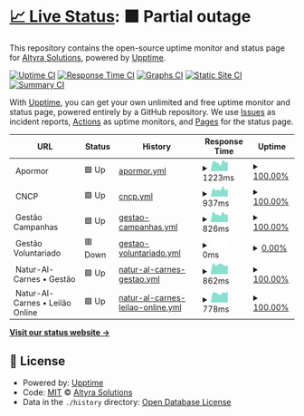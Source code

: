 # [📈 Live Status](https://Altyrasolutionslda.github.io/Uptime-Monitor): <!--live status--> **🟧 Partial outage**

This repository contains the open-source uptime monitor and status page for [Altyra Solutions](https://altyra.com), powered by [Upptime](https://github.com/upptime/upptime).

[![Uptime CI](https://github.com/Altyrasolutionslda/Uptime-Monitor/workflows/Uptime%20CI/badge.svg)](https://github.com/Altyrasolutionslda/Uptime-Monitor/actions?query=workflow%3A%22Uptime+CI%22)
[![Response Time CI](https://github.com/Altyrasolutionslda/Uptime-Monitor/workflows/Response%20Time%20CI/badge.svg)](https://github.com/Altyrasolutionslda/Uptime-Monitor/actions?query=workflow%3A%22Response+Time+CI%22)
[![Graphs CI](https://github.com/Altyrasolutionslda/Uptime-Monitor/workflows/Graphs%20CI/badge.svg)](https://github.com/Altyrasolutionslda/Uptime-Monitor/actions?query=workflow%3A%22Graphs+CI%22)
[![Static Site CI](https://github.com/Altyrasolutionslda/Uptime-Monitor/workflows/Static%20Site%20CI/badge.svg)](https://github.com/Altyrasolutionslda/Uptime-Monitor/actions?query=workflow%3A%22Static+Site+CI%22)
[![Summary CI](https://github.com/Altyrasolutionslda/Uptime-Monitor/workflows/Summary%20CI/badge.svg)](https://github.com/Altyrasolutionslda/Uptime-Monitor/actions?query=workflow%3A%22Summary+CI%22)

With [Upptime](https://upptime.js.org), you can get your own unlimited and free uptime monitor and status page, powered entirely by a GitHub repository. We use [Issues](https://github.com/Altyrasolutionslda/Uptime-Monitor/issues) as incident reports, [Actions](https://github.com/Altyrasolutionslda/Uptime-Monitor/actions) as uptime monitors, and [Pages](https://Altyrasolutionslda.github.io/Uptime-Monitor) for the status page.

<!--start: status pages-->
<!-- This summary is generated by Upptime (https://github.com/upptime/upptime) -->
<!-- Do not edit this manually, your changes will be overwritten -->
<!-- prettier-ignore -->
| URL | Status | History | Response Time | Uptime |
| --- | ------ | ------- | ------------- | ------ |
| <img alt="" src="https://raw.githubusercontent.com/Altyrasolutionslda/Uptime-Monitor/master/assets/iconAPORMOR.ico" height="13"> Apormor | 🟩 Up | [apormor.yml](https://github.com/Altyrasolutionslda/Uptime-Monitor/commits/HEAD/history/apormor.yml) | <details><summary><img alt="Response time graph" src="./graphs/apormor/response-time-week.png" height="20"> 1223ms</summary><br><a href="https://Altyrasolutionslda.github.io/Uptime-Monitor/history/apormor"><img alt="Response time 1177" src="https://img.shields.io/endpoint?url=https%3A%2F%2Fraw.githubusercontent.com%2FAltyrasolutionslda%2FUptime-Monitor%2FHEAD%2Fapi%2Fapormor%2Fresponse-time.json"></a><br><a href="https://Altyrasolutionslda.github.io/Uptime-Monitor/history/apormor"><img alt="24-hour response time 1435" src="https://img.shields.io/endpoint?url=https%3A%2F%2Fraw.githubusercontent.com%2FAltyrasolutionslda%2FUptime-Monitor%2FHEAD%2Fapi%2Fapormor%2Fresponse-time-day.json"></a><br><a href="https://Altyrasolutionslda.github.io/Uptime-Monitor/history/apormor"><img alt="7-day response time 1223" src="https://img.shields.io/endpoint?url=https%3A%2F%2Fraw.githubusercontent.com%2FAltyrasolutionslda%2FUptime-Monitor%2FHEAD%2Fapi%2Fapormor%2Fresponse-time-week.json"></a><br><a href="https://Altyrasolutionslda.github.io/Uptime-Monitor/history/apormor"><img alt="30-day response time 1214" src="https://img.shields.io/endpoint?url=https%3A%2F%2Fraw.githubusercontent.com%2FAltyrasolutionslda%2FUptime-Monitor%2FHEAD%2Fapi%2Fapormor%2Fresponse-time-month.json"></a><br><a href="https://Altyrasolutionslda.github.io/Uptime-Monitor/history/apormor"><img alt="1-year response time 1198" src="https://img.shields.io/endpoint?url=https%3A%2F%2Fraw.githubusercontent.com%2FAltyrasolutionslda%2FUptime-Monitor%2FHEAD%2Fapi%2Fapormor%2Fresponse-time-year.json"></a></details> | <details><summary><a href="https://Altyrasolutionslda.github.io/Uptime-Monitor/history/apormor">100.00%</a></summary><a href="https://Altyrasolutionslda.github.io/Uptime-Monitor/history/apormor"><img alt="All-time uptime 99.88%" src="https://img.shields.io/endpoint?url=https%3A%2F%2Fraw.githubusercontent.com%2FAltyrasolutionslda%2FUptime-Monitor%2FHEAD%2Fapi%2Fapormor%2Fuptime.json"></a><br><a href="https://Altyrasolutionslda.github.io/Uptime-Monitor/history/apormor"><img alt="24-hour uptime 100.00%" src="https://img.shields.io/endpoint?url=https%3A%2F%2Fraw.githubusercontent.com%2FAltyrasolutionslda%2FUptime-Monitor%2FHEAD%2Fapi%2Fapormor%2Fuptime-day.json"></a><br><a href="https://Altyrasolutionslda.github.io/Uptime-Monitor/history/apormor"><img alt="7-day uptime 100.00%" src="https://img.shields.io/endpoint?url=https%3A%2F%2Fraw.githubusercontent.com%2FAltyrasolutionslda%2FUptime-Monitor%2FHEAD%2Fapi%2Fapormor%2Fuptime-week.json"></a><br><a href="https://Altyrasolutionslda.github.io/Uptime-Monitor/history/apormor"><img alt="30-day uptime 100.00%" src="https://img.shields.io/endpoint?url=https%3A%2F%2Fraw.githubusercontent.com%2FAltyrasolutionslda%2FUptime-Monitor%2FHEAD%2Fapi%2Fapormor%2Fuptime-month.json"></a><br><a href="https://Altyrasolutionslda.github.io/Uptime-Monitor/history/apormor"><img alt="1-year uptime 99.60%" src="https://img.shields.io/endpoint?url=https%3A%2F%2Fraw.githubusercontent.com%2FAltyrasolutionslda%2FUptime-Monitor%2FHEAD%2Fapi%2Fapormor%2Fuptime-year.json"></a></details>
| <img alt="" src="https://raw.githubusercontent.com/Altyrasolutionslda/Uptime-Monitor/master/assets/iconCNCP.ico" height="13"> CNCP | 🟩 Up | [cncp.yml](https://github.com/Altyrasolutionslda/Uptime-Monitor/commits/HEAD/history/cncp.yml) | <details><summary><img alt="Response time graph" src="./graphs/cncp/response-time-week.png" height="20"> 937ms</summary><br><a href="https://Altyrasolutionslda.github.io/Uptime-Monitor/history/cncp"><img alt="Response time 997" src="https://img.shields.io/endpoint?url=https%3A%2F%2Fraw.githubusercontent.com%2FAltyrasolutionslda%2FUptime-Monitor%2FHEAD%2Fapi%2Fcncp%2Fresponse-time.json"></a><br><a href="https://Altyrasolutionslda.github.io/Uptime-Monitor/history/cncp"><img alt="24-hour response time 1243" src="https://img.shields.io/endpoint?url=https%3A%2F%2Fraw.githubusercontent.com%2FAltyrasolutionslda%2FUptime-Monitor%2FHEAD%2Fapi%2Fcncp%2Fresponse-time-day.json"></a><br><a href="https://Altyrasolutionslda.github.io/Uptime-Monitor/history/cncp"><img alt="7-day response time 937" src="https://img.shields.io/endpoint?url=https%3A%2F%2Fraw.githubusercontent.com%2FAltyrasolutionslda%2FUptime-Monitor%2FHEAD%2Fapi%2Fcncp%2Fresponse-time-week.json"></a><br><a href="https://Altyrasolutionslda.github.io/Uptime-Monitor/history/cncp"><img alt="30-day response time 1096" src="https://img.shields.io/endpoint?url=https%3A%2F%2Fraw.githubusercontent.com%2FAltyrasolutionslda%2FUptime-Monitor%2FHEAD%2Fapi%2Fcncp%2Fresponse-time-month.json"></a><br><a href="https://Altyrasolutionslda.github.io/Uptime-Monitor/history/cncp"><img alt="1-year response time 1041" src="https://img.shields.io/endpoint?url=https%3A%2F%2Fraw.githubusercontent.com%2FAltyrasolutionslda%2FUptime-Monitor%2FHEAD%2Fapi%2Fcncp%2Fresponse-time-year.json"></a></details> | <details><summary><a href="https://Altyrasolutionslda.github.io/Uptime-Monitor/history/cncp">100.00%</a></summary><a href="https://Altyrasolutionslda.github.io/Uptime-Monitor/history/cncp"><img alt="All-time uptime 79.69%" src="https://img.shields.io/endpoint?url=https%3A%2F%2Fraw.githubusercontent.com%2FAltyrasolutionslda%2FUptime-Monitor%2FHEAD%2Fapi%2Fcncp%2Fuptime.json"></a><br><a href="https://Altyrasolutionslda.github.io/Uptime-Monitor/history/cncp"><img alt="24-hour uptime 100.00%" src="https://img.shields.io/endpoint?url=https%3A%2F%2Fraw.githubusercontent.com%2FAltyrasolutionslda%2FUptime-Monitor%2FHEAD%2Fapi%2Fcncp%2Fuptime-day.json"></a><br><a href="https://Altyrasolutionslda.github.io/Uptime-Monitor/history/cncp"><img alt="7-day uptime 100.00%" src="https://img.shields.io/endpoint?url=https%3A%2F%2Fraw.githubusercontent.com%2FAltyrasolutionslda%2FUptime-Monitor%2FHEAD%2Fapi%2Fcncp%2Fuptime-week.json"></a><br><a href="https://Altyrasolutionslda.github.io/Uptime-Monitor/history/cncp"><img alt="30-day uptime 100.00%" src="https://img.shields.io/endpoint?url=https%3A%2F%2Fraw.githubusercontent.com%2FAltyrasolutionslda%2FUptime-Monitor%2FHEAD%2Fapi%2Fcncp%2Fuptime-month.json"></a><br><a href="https://Altyrasolutionslda.github.io/Uptime-Monitor/history/cncp"><img alt="1-year uptime 99.90%" src="https://img.shields.io/endpoint?url=https%3A%2F%2Fraw.githubusercontent.com%2FAltyrasolutionslda%2FUptime-Monitor%2FHEAD%2Fapi%2Fcncp%2Fuptime-year.json"></a></details>
| <img alt="" src="https://raw.githubusercontent.com/Altyrasolutionslda/Uptime-Monitor/master/assets/iconFNAC.ico" height="13"> Gestão Campanhas | 🟩 Up | [gestao-campanhas.yml](https://github.com/Altyrasolutionslda/Uptime-Monitor/commits/HEAD/history/gestao-campanhas.yml) | <details><summary><img alt="Response time graph" src="./graphs/gestao-campanhas/response-time-week.png" height="20"> 826ms</summary><br><a href="https://Altyrasolutionslda.github.io/Uptime-Monitor/history/gestao-campanhas"><img alt="Response time 1053" src="https://img.shields.io/endpoint?url=https%3A%2F%2Fraw.githubusercontent.com%2FAltyrasolutionslda%2FUptime-Monitor%2FHEAD%2Fapi%2Fgestao-campanhas%2Fresponse-time.json"></a><br><a href="https://Altyrasolutionslda.github.io/Uptime-Monitor/history/gestao-campanhas"><img alt="24-hour response time 1008" src="https://img.shields.io/endpoint?url=https%3A%2F%2Fraw.githubusercontent.com%2FAltyrasolutionslda%2FUptime-Monitor%2FHEAD%2Fapi%2Fgestao-campanhas%2Fresponse-time-day.json"></a><br><a href="https://Altyrasolutionslda.github.io/Uptime-Monitor/history/gestao-campanhas"><img alt="7-day response time 826" src="https://img.shields.io/endpoint?url=https%3A%2F%2Fraw.githubusercontent.com%2FAltyrasolutionslda%2FUptime-Monitor%2FHEAD%2Fapi%2Fgestao-campanhas%2Fresponse-time-week.json"></a><br><a href="https://Altyrasolutionslda.github.io/Uptime-Monitor/history/gestao-campanhas"><img alt="30-day response time 935" src="https://img.shields.io/endpoint?url=https%3A%2F%2Fraw.githubusercontent.com%2FAltyrasolutionslda%2FUptime-Monitor%2FHEAD%2Fapi%2Fgestao-campanhas%2Fresponse-time-month.json"></a><br><a href="https://Altyrasolutionslda.github.io/Uptime-Monitor/history/gestao-campanhas"><img alt="1-year response time 1070" src="https://img.shields.io/endpoint?url=https%3A%2F%2Fraw.githubusercontent.com%2FAltyrasolutionslda%2FUptime-Monitor%2FHEAD%2Fapi%2Fgestao-campanhas%2Fresponse-time-year.json"></a></details> | <details><summary><a href="https://Altyrasolutionslda.github.io/Uptime-Monitor/history/gestao-campanhas">100.00%</a></summary><a href="https://Altyrasolutionslda.github.io/Uptime-Monitor/history/gestao-campanhas"><img alt="All-time uptime 93.19%" src="https://img.shields.io/endpoint?url=https%3A%2F%2Fraw.githubusercontent.com%2FAltyrasolutionslda%2FUptime-Monitor%2FHEAD%2Fapi%2Fgestao-campanhas%2Fuptime.json"></a><br><a href="https://Altyrasolutionslda.github.io/Uptime-Monitor/history/gestao-campanhas"><img alt="24-hour uptime 100.00%" src="https://img.shields.io/endpoint?url=https%3A%2F%2Fraw.githubusercontent.com%2FAltyrasolutionslda%2FUptime-Monitor%2FHEAD%2Fapi%2Fgestao-campanhas%2Fuptime-day.json"></a><br><a href="https://Altyrasolutionslda.github.io/Uptime-Monitor/history/gestao-campanhas"><img alt="7-day uptime 100.00%" src="https://img.shields.io/endpoint?url=https%3A%2F%2Fraw.githubusercontent.com%2FAltyrasolutionslda%2FUptime-Monitor%2FHEAD%2Fapi%2Fgestao-campanhas%2Fuptime-week.json"></a><br><a href="https://Altyrasolutionslda.github.io/Uptime-Monitor/history/gestao-campanhas"><img alt="30-day uptime 100.00%" src="https://img.shields.io/endpoint?url=https%3A%2F%2Fraw.githubusercontent.com%2FAltyrasolutionslda%2FUptime-Monitor%2FHEAD%2Fapi%2Fgestao-campanhas%2Fuptime-month.json"></a><br><a href="https://Altyrasolutionslda.github.io/Uptime-Monitor/history/gestao-campanhas"><img alt="1-year uptime 79.42%" src="https://img.shields.io/endpoint?url=https%3A%2F%2Fraw.githubusercontent.com%2FAltyrasolutionslda%2FUptime-Monitor%2FHEAD%2Fapi%2Fgestao-campanhas%2Fuptime-year.json"></a></details>
| <img alt="" src="https://raw.githubusercontent.com/Altyrasolutionslda/Uptime-Monitor/master/assets/iconGV.ico" height="13"> Gestão Voluntariado | 🟥 Down | [gestao-voluntariado.yml](https://github.com/Altyrasolutionslda/Uptime-Monitor/commits/HEAD/history/gestao-voluntariado.yml) | <details><summary><img alt="Response time graph" src="./graphs/gestao-voluntariado/response-time-week.png" height="20"> 0ms</summary><br><a href="https://Altyrasolutionslda.github.io/Uptime-Monitor/history/gestao-voluntariado"><img alt="Response time 0" src="https://img.shields.io/endpoint?url=https%3A%2F%2Fraw.githubusercontent.com%2FAltyrasolutionslda%2FUptime-Monitor%2FHEAD%2Fapi%2Fgestao-voluntariado%2Fresponse-time.json"></a><br><a href="https://Altyrasolutionslda.github.io/Uptime-Monitor/history/gestao-voluntariado"><img alt="24-hour response time 0" src="https://img.shields.io/endpoint?url=https%3A%2F%2Fraw.githubusercontent.com%2FAltyrasolutionslda%2FUptime-Monitor%2FHEAD%2Fapi%2Fgestao-voluntariado%2Fresponse-time-day.json"></a><br><a href="https://Altyrasolutionslda.github.io/Uptime-Monitor/history/gestao-voluntariado"><img alt="7-day response time 0" src="https://img.shields.io/endpoint?url=https%3A%2F%2Fraw.githubusercontent.com%2FAltyrasolutionslda%2FUptime-Monitor%2FHEAD%2Fapi%2Fgestao-voluntariado%2Fresponse-time-week.json"></a><br><a href="https://Altyrasolutionslda.github.io/Uptime-Monitor/history/gestao-voluntariado"><img alt="30-day response time 0" src="https://img.shields.io/endpoint?url=https%3A%2F%2Fraw.githubusercontent.com%2FAltyrasolutionslda%2FUptime-Monitor%2FHEAD%2Fapi%2Fgestao-voluntariado%2Fresponse-time-month.json"></a><br><a href="https://Altyrasolutionslda.github.io/Uptime-Monitor/history/gestao-voluntariado"><img alt="1-year response time 0" src="https://img.shields.io/endpoint?url=https%3A%2F%2Fraw.githubusercontent.com%2FAltyrasolutionslda%2FUptime-Monitor%2FHEAD%2Fapi%2Fgestao-voluntariado%2Fresponse-time-year.json"></a></details> | <details><summary><a href="https://Altyrasolutionslda.github.io/Uptime-Monitor/history/gestao-voluntariado">0.00%</a></summary><a href="https://Altyrasolutionslda.github.io/Uptime-Monitor/history/gestao-voluntariado"><img alt="All-time uptime 57.28%" src="https://img.shields.io/endpoint?url=https%3A%2F%2Fraw.githubusercontent.com%2FAltyrasolutionslda%2FUptime-Monitor%2FHEAD%2Fapi%2Fgestao-voluntariado%2Fuptime.json"></a><br><a href="https://Altyrasolutionslda.github.io/Uptime-Monitor/history/gestao-voluntariado"><img alt="24-hour uptime 0.00%" src="https://img.shields.io/endpoint?url=https%3A%2F%2Fraw.githubusercontent.com%2FAltyrasolutionslda%2FUptime-Monitor%2FHEAD%2Fapi%2Fgestao-voluntariado%2Fuptime-day.json"></a><br><a href="https://Altyrasolutionslda.github.io/Uptime-Monitor/history/gestao-voluntariado"><img alt="7-day uptime 0.00%" src="https://img.shields.io/endpoint?url=https%3A%2F%2Fraw.githubusercontent.com%2FAltyrasolutionslda%2FUptime-Monitor%2FHEAD%2Fapi%2Fgestao-voluntariado%2Fuptime-week.json"></a><br><a href="https://Altyrasolutionslda.github.io/Uptime-Monitor/history/gestao-voluntariado"><img alt="30-day uptime 0.00%" src="https://img.shields.io/endpoint?url=https%3A%2F%2Fraw.githubusercontent.com%2FAltyrasolutionslda%2FUptime-Monitor%2FHEAD%2Fapi%2Fgestao-voluntariado%2Fuptime-month.json"></a><br><a href="https://Altyrasolutionslda.github.io/Uptime-Monitor/history/gestao-voluntariado"><img alt="1-year uptime 0.00%" src="https://img.shields.io/endpoint?url=https%3A%2F%2Fraw.githubusercontent.com%2FAltyrasolutionslda%2FUptime-Monitor%2FHEAD%2Fapi%2Fgestao-voluntariado%2Fuptime-year.json"></a></details>
| <img alt="" src="https://raw.githubusercontent.com/Altyrasolutionslda/Uptime-Monitor/master/assets/iconNC.ico" height="13"> Natur-Al-Carnes • Gestão | 🟩 Up | [natur-al-carnes-gestao.yml](https://github.com/Altyrasolutionslda/Uptime-Monitor/commits/HEAD/history/natur-al-carnes-gestao.yml) | <details><summary><img alt="Response time graph" src="./graphs/natur-al-carnes-gestao/response-time-week.png" height="20"> 862ms</summary><br><a href="https://Altyrasolutionslda.github.io/Uptime-Monitor/history/natur-al-carnes-gestao"><img alt="Response time 886" src="https://img.shields.io/endpoint?url=https%3A%2F%2Fraw.githubusercontent.com%2FAltyrasolutionslda%2FUptime-Monitor%2FHEAD%2Fapi%2Fnatur-al-carnes-gestao%2Fresponse-time.json"></a><br><a href="https://Altyrasolutionslda.github.io/Uptime-Monitor/history/natur-al-carnes-gestao"><img alt="24-hour response time 1182" src="https://img.shields.io/endpoint?url=https%3A%2F%2Fraw.githubusercontent.com%2FAltyrasolutionslda%2FUptime-Monitor%2FHEAD%2Fapi%2Fnatur-al-carnes-gestao%2Fresponse-time-day.json"></a><br><a href="https://Altyrasolutionslda.github.io/Uptime-Monitor/history/natur-al-carnes-gestao"><img alt="7-day response time 862" src="https://img.shields.io/endpoint?url=https%3A%2F%2Fraw.githubusercontent.com%2FAltyrasolutionslda%2FUptime-Monitor%2FHEAD%2Fapi%2Fnatur-al-carnes-gestao%2Fresponse-time-week.json"></a><br><a href="https://Altyrasolutionslda.github.io/Uptime-Monitor/history/natur-al-carnes-gestao"><img alt="30-day response time 923" src="https://img.shields.io/endpoint?url=https%3A%2F%2Fraw.githubusercontent.com%2FAltyrasolutionslda%2FUptime-Monitor%2FHEAD%2Fapi%2Fnatur-al-carnes-gestao%2Fresponse-time-month.json"></a><br><a href="https://Altyrasolutionslda.github.io/Uptime-Monitor/history/natur-al-carnes-gestao"><img alt="1-year response time 925" src="https://img.shields.io/endpoint?url=https%3A%2F%2Fraw.githubusercontent.com%2FAltyrasolutionslda%2FUptime-Monitor%2FHEAD%2Fapi%2Fnatur-al-carnes-gestao%2Fresponse-time-year.json"></a></details> | <details><summary><a href="https://Altyrasolutionslda.github.io/Uptime-Monitor/history/natur-al-carnes-gestao">100.00%</a></summary><a href="https://Altyrasolutionslda.github.io/Uptime-Monitor/history/natur-al-carnes-gestao"><img alt="All-time uptime 99.79%" src="https://img.shields.io/endpoint?url=https%3A%2F%2Fraw.githubusercontent.com%2FAltyrasolutionslda%2FUptime-Monitor%2FHEAD%2Fapi%2Fnatur-al-carnes-gestao%2Fuptime.json"></a><br><a href="https://Altyrasolutionslda.github.io/Uptime-Monitor/history/natur-al-carnes-gestao"><img alt="24-hour uptime 100.00%" src="https://img.shields.io/endpoint?url=https%3A%2F%2Fraw.githubusercontent.com%2FAltyrasolutionslda%2FUptime-Monitor%2FHEAD%2Fapi%2Fnatur-al-carnes-gestao%2Fuptime-day.json"></a><br><a href="https://Altyrasolutionslda.github.io/Uptime-Monitor/history/natur-al-carnes-gestao"><img alt="7-day uptime 100.00%" src="https://img.shields.io/endpoint?url=https%3A%2F%2Fraw.githubusercontent.com%2FAltyrasolutionslda%2FUptime-Monitor%2FHEAD%2Fapi%2Fnatur-al-carnes-gestao%2Fuptime-week.json"></a><br><a href="https://Altyrasolutionslda.github.io/Uptime-Monitor/history/natur-al-carnes-gestao"><img alt="30-day uptime 100.00%" src="https://img.shields.io/endpoint?url=https%3A%2F%2Fraw.githubusercontent.com%2FAltyrasolutionslda%2FUptime-Monitor%2FHEAD%2Fapi%2Fnatur-al-carnes-gestao%2Fuptime-month.json"></a><br><a href="https://Altyrasolutionslda.github.io/Uptime-Monitor/history/natur-al-carnes-gestao"><img alt="1-year uptime 99.88%" src="https://img.shields.io/endpoint?url=https%3A%2F%2Fraw.githubusercontent.com%2FAltyrasolutionslda%2FUptime-Monitor%2FHEAD%2Fapi%2Fnatur-al-carnes-gestao%2Fuptime-year.json"></a></details>
| <img alt="" src="https://raw.githubusercontent.com/Altyrasolutionslda/Uptime-Monitor/master/assets/iconNC.ico" height="13"> Natur-Al-Carnes • Leilão Online | 🟩 Up | [natur-al-carnes-leilao-online.yml](https://github.com/Altyrasolutionslda/Uptime-Monitor/commits/HEAD/history/natur-al-carnes-leilao-online.yml) | <details><summary><img alt="Response time graph" src="./graphs/natur-al-carnes-leilao-online/response-time-week.png" height="20"> 778ms</summary><br><a href="https://Altyrasolutionslda.github.io/Uptime-Monitor/history/natur-al-carnes-leilao-online"><img alt="Response time 824" src="https://img.shields.io/endpoint?url=https%3A%2F%2Fraw.githubusercontent.com%2FAltyrasolutionslda%2FUptime-Monitor%2FHEAD%2Fapi%2Fnatur-al-carnes-leilao-online%2Fresponse-time.json"></a><br><a href="https://Altyrasolutionslda.github.io/Uptime-Monitor/history/natur-al-carnes-leilao-online"><img alt="24-hour response time 1026" src="https://img.shields.io/endpoint?url=https%3A%2F%2Fraw.githubusercontent.com%2FAltyrasolutionslda%2FUptime-Monitor%2FHEAD%2Fapi%2Fnatur-al-carnes-leilao-online%2Fresponse-time-day.json"></a><br><a href="https://Altyrasolutionslda.github.io/Uptime-Monitor/history/natur-al-carnes-leilao-online"><img alt="7-day response time 778" src="https://img.shields.io/endpoint?url=https%3A%2F%2Fraw.githubusercontent.com%2FAltyrasolutionslda%2FUptime-Monitor%2FHEAD%2Fapi%2Fnatur-al-carnes-leilao-online%2Fresponse-time-week.json"></a><br><a href="https://Altyrasolutionslda.github.io/Uptime-Monitor/history/natur-al-carnes-leilao-online"><img alt="30-day response time 869" src="https://img.shields.io/endpoint?url=https%3A%2F%2Fraw.githubusercontent.com%2FAltyrasolutionslda%2FUptime-Monitor%2FHEAD%2Fapi%2Fnatur-al-carnes-leilao-online%2Fresponse-time-month.json"></a><br><a href="https://Altyrasolutionslda.github.io/Uptime-Monitor/history/natur-al-carnes-leilao-online"><img alt="1-year response time 855" src="https://img.shields.io/endpoint?url=https%3A%2F%2Fraw.githubusercontent.com%2FAltyrasolutionslda%2FUptime-Monitor%2FHEAD%2Fapi%2Fnatur-al-carnes-leilao-online%2Fresponse-time-year.json"></a></details> | <details><summary><a href="https://Altyrasolutionslda.github.io/Uptime-Monitor/history/natur-al-carnes-leilao-online">100.00%</a></summary><a href="https://Altyrasolutionslda.github.io/Uptime-Monitor/history/natur-al-carnes-leilao-online"><img alt="All-time uptime 99.79%" src="https://img.shields.io/endpoint?url=https%3A%2F%2Fraw.githubusercontent.com%2FAltyrasolutionslda%2FUptime-Monitor%2FHEAD%2Fapi%2Fnatur-al-carnes-leilao-online%2Fuptime.json"></a><br><a href="https://Altyrasolutionslda.github.io/Uptime-Monitor/history/natur-al-carnes-leilao-online"><img alt="24-hour uptime 100.00%" src="https://img.shields.io/endpoint?url=https%3A%2F%2Fraw.githubusercontent.com%2FAltyrasolutionslda%2FUptime-Monitor%2FHEAD%2Fapi%2Fnatur-al-carnes-leilao-online%2Fuptime-day.json"></a><br><a href="https://Altyrasolutionslda.github.io/Uptime-Monitor/history/natur-al-carnes-leilao-online"><img alt="7-day uptime 100.00%" src="https://img.shields.io/endpoint?url=https%3A%2F%2Fraw.githubusercontent.com%2FAltyrasolutionslda%2FUptime-Monitor%2FHEAD%2Fapi%2Fnatur-al-carnes-leilao-online%2Fuptime-week.json"></a><br><a href="https://Altyrasolutionslda.github.io/Uptime-Monitor/history/natur-al-carnes-leilao-online"><img alt="30-day uptime 100.00%" src="https://img.shields.io/endpoint?url=https%3A%2F%2Fraw.githubusercontent.com%2FAltyrasolutionslda%2FUptime-Monitor%2FHEAD%2Fapi%2Fnatur-al-carnes-leilao-online%2Fuptime-month.json"></a><br><a href="https://Altyrasolutionslda.github.io/Uptime-Monitor/history/natur-al-carnes-leilao-online"><img alt="1-year uptime 99.88%" src="https://img.shields.io/endpoint?url=https%3A%2F%2Fraw.githubusercontent.com%2FAltyrasolutionslda%2FUptime-Monitor%2FHEAD%2Fapi%2Fnatur-al-carnes-leilao-online%2Fuptime-year.json"></a></details>

<!--end: status pages-->

[**Visit our status website →**](https://Altyrasolutionslda.github.io/Uptime-Monitor)

## 📄 License

- Powered by: [Upptime](https://github.com/upptime/upptime)
- Code: [MIT](./LICENSE) © [Altyra Solutions](https://altyra.com)
- Data in the `./history` directory: [Open Database License](https://opendatacommons.org/licenses/odbl/1-0/)
